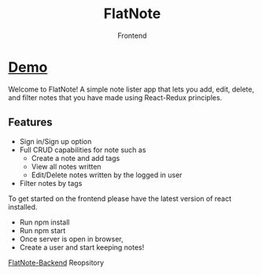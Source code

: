 <h1 align="center">FlatNote</h1>

<div align="center">
  Frontend
</div>

# [Demo](https://drive.google.com/file/d/1S18Q288IUks0Z3fVAseYrD379mGsCoor/view?usp=sharing)

Welcome to FlatNote! A simple note lister app that lets you add, edit, delete, and filter notes that you have made using React-Redux principles.

## Features 
- Sign in/Sign up option
- Full CRUD capabilities for note such as 
  - Create a note and add tags
  - View all notes written
  - Edit/Delete notes written by the logged in user 
- Filter notes by tags

To get started on the frontend please have the latest version of react installed.
- Run npm install
- Run npm start
- Once server is open in browser,
- Create a user and start keeping notes!

[FlatNote-Backend](https://github.com/yusufcelep/FlatNote-Backend) Reopsitory
